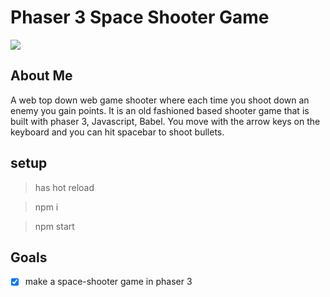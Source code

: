 # Phaser 3 Space Shooter Game

![](game.gif)

## About Me

A web top down web game shooter where each time you shoot down an enemy you gain points. It is an old fashioned based shooter game
that is built with phaser 3, Javascript, Babel. You move with the arrow keys on the keyboard and you can hit spacebar to shoot bullets.

## setup

> has hot reload

> npm i

> npm start

## Goals

- [x] make a space-shooter game in phaser 3

